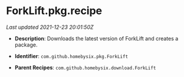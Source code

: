 # ForkLift.pkg.recipe

_Last updated 2021-12-23 20:01:50Z_

- **Description**: Downloads the latest version of ForkLift and creates a package.

- **Identifier**: `com.github.homebysix.pkg.ForkLift`

- **Parent Recipes**: `com.github.homebysix.download.ForkLift`
